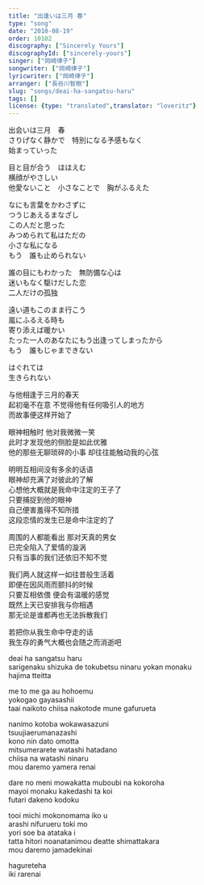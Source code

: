 ```yaml
---
title: "出逢いは三月 春"
type: "song"
date: "2010-08-19"
order: 10102
discography: ["Sincerely Yours"]
discographyId: ["sincerely-yours"]
singer: ["岡崎律子"]
songwriter: ["岡崎律子"]
lyricwriter: ["岡崎律子"]
arranger: ["長谷川智樹"]
slug: "songs/deai-ha-sangatsu-haru"
tags: []
license: {type: "translated",translator: "loveritz"}
---
```


出会いは三月　春   
さりげなく静かで　特別になる予感もなく   
始まっていった   
  
目と目が合う　ほほえむ   
横顔がやさしい   
他愛ないこと　小さなことで　胸がふるえた   
  
なにも言葉をかわさずに   
つうじあえるまなざし   
この人だと思った   
みつめられて私はただの   
小さな私になる   
もう　誰も止められない   
  
誰の目にもわかった　無防備な心は   
迷いもなく駆けだした恋   
二人だけの孤独   
  
遠い道もこのまま行こう　   
嵐にふるえる時も   
寄り添えば暖かい   
たった一人のあなたにもう出逢ってしまったから   
もう　誰もじゃまできない   
  
はぐれては　   
生きられない  
  
  <!-- 翻译 -->

与他相逢于三月的春天   
起初毫不在意 不觉得他有任何吸引人的地方   
而故事便这样开始了   
  
眼神相触时 他对我微微一笑   
此时才发现他的侧脸是如此优雅   
他的那些无聊琐碎的小事 却往往能触动我的心弦   
  
明明互相间没有多余的话语   
眼神却充满了对彼此的了解   
心想他大概就是我命中注定的王子了   
只要捕捉到他的眼神   
自己便害羞得不知所措   
这段恋情的发生已是命中注定的了   
  
周围的人都能看出 那对天真的男女   
已完全陷入了爱情的漩涡   
只有当事的我们还依旧不知不觉   
  
我们两人就这样一如往昔般生活着   
即便在因风雨而颤抖的时候   
只要互相依偎 便会有温暖的感觉   
既然上天已安排我与你相遇   
那无论是谁都再也无法拆散我们   
  
若把你从我生命中夺走的话   
我生存的勇气大概也会随之而消逝吧  
  
deai ha sangatsu haru   
sarigenaku shizuka de tokubetsu ninaru yokan monaku   
hajima tteitta   
  
me to me ga au hohoemu   
yokogao gayasashii   
taai naikoto chiisa nakotode mune gafurueta   
  
nanimo kotoba wokawasazuni   
tsuujiaerumanazashi   
kono nin dato omotta   
mitsumerarete watashi hatadano   
chiisa na watashi ninaru   
mou daremo yamera renai   
  
dare no meni mowakatta muboubi na kokoroha   
mayoi monaku kakedashi ta koi   
futari dakeno kodoku   
  
tooi michi mokonomama iko u   
arashi nifurueru toki mo   
yori soe ba atataka i   
tatta hitori noanatanimou deatte shimattakara   
mou daremo jamadekinai   
  
hagureteha   
iki rarenai
